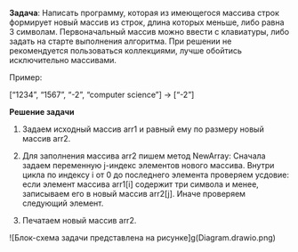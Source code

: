 **Задача**: Написать программу, которая из имеющегося массива строк формирует новый массив из строк, длина которых меньше, либо равна 3 символам. Первоначальный массив можно ввести с клавиатуры, либо задать на старте выполнения алгоритма. При решении не рекомендуется пользоваться коллекциями, лучше обойтись исключительно массивами.

Пример:

[“1234”, “1567”, “-2”, “computer science”] → [“-2”]

**Решение задачи**

1. Задаем исходный массив arr1 и равный ему по размеру новый массив arr2.

2. Для заполнения массива arr2 пишем метод NewArray:
  Сначала задаем переменную j-индекс элементов нового массива.
  Внутри цикла по индексу i от 0 до последнего элемента проверяем усдовие: если элемент массива arr1[i] содержит три символа и менее, записываем его в новый массив arr2[j]. Иначе проверяем следующий элемент.

3. Печатаем новый массив arr2. 

![Блок-схема задачи представлена на рисунке]g(Diagram.drawio.png)
